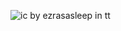 ![ic by ezrasasleep in tt](https://lh3.googleusercontent.com/pw/AP1GczOZQRMUhRaazrQQLWpXzdmeYwC7QTnCVndO0kWwX1F9uM7f_mnIr501mboadOSsthcVcrmMsA8fiO1UV4XwztJyKMPXd7zrnNDpyNydBo1gg9saQrLIDcIlEL2bpky18nmsjDKH0US_3sDNM-j0VvtYLQ=w314-h240-s-no-gm?authuser=0)
